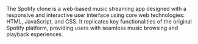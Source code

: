 The Spotify clone is a web-based music streaming app designed with a responsive and interactive user interface using core web technologies: HTML, JavaScript, and CSS. It replicates key functionalities of the original Spotify platform, providing users with seamless music browsing and playback experiences.

